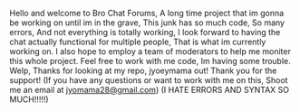 Hello and welcome to Bro Chat Forums, A long time project that im gonna be working on until im in the grave, This junk has so much code, So many errors, And not everything is totally working, I look forward to having the chat actually functional for multiple people, That is what im currently working on. I also hope to employ a team of moderators to help me moniter this whole project. Feel free to work with me code, Im having some trouble. Welp, Thanks for looking at my repo, jyoeymama out! Thank you for the support! (If you have any questions or want to work with me on this, Shoot me an email at jyomama28@gmail.com) (I HATE ERRORS AND SYNTAX SO MUCH!!!!!)
